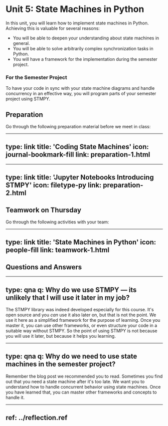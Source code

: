 # Unit 5: State Machines in Python

In this unit, you will learn how to implement state machines in Python. Achieving this is valuable for several reasons:

- You will be able to deepen your understanding about state machines in general.
- You will be able to solve arbitrarily complex synchronization tasks in Python.
- You will have a framework for the implementation during the semester project.


### For the Semester Project

To have your code in sync with your state machine diagrams and handle concurrency in an effective way, you will program parts of your semester project using STMPY.


## Preparation

Go through the following preparation material before we meet in class:


---
type: link
title: 'Coding State Machines'
icon: journal-bookmark-fill
link: preparation-1.html
---


---
type: link
title: 'Jupyter Notebooks Introducing STMPY'
icon: filetype-py
link: preparation-2.html
---


## Teamwork on Thursday

Go through the following activities with your team:


---
type: link
title: 'State Machines in Python'
icon: people-fill
link: teamwork-1.html
---


## Questions and Answers

---
type: qna
q: Why do we use STMPY — its unlikely that I will use it later in my job?
---
The STMPY library was indeed developed especially for this course. It's open source and you *can* use it also later on, but that is not the point. We use it here as a simplified framework for the purpose of learning. Once you master it, you can use other frameworks, or even structure your code in a suitable way without STMPY. So the point of using STMPY is not because you will use it later, but because it helps you learning.


---
type: qna
q: Why do we need to use state machines in the semester project?
---
Remember the blog post we recommended you to read. Sometimes you find out that you need a state machine after it's too late. We want you to understand how to handle concurrent behavior using state machines. Once you have learned that, you can master other frameworks and concepts to handle it.


---
ref: ../reflection.ref
---
